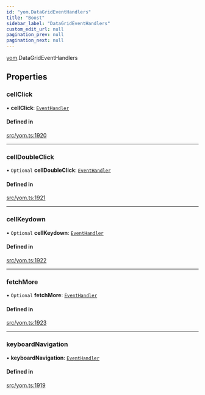 ```yaml
---
id: "yom.DataGridEventHandlers"
title: "Boost"
sidebar_label: "DataGridEventHandlers"
custom_edit_url: null
pagination_prev: null
pagination_next: null
---
```


[yom](../namespaces/yom.md).DataGridEventHandlers

## Properties

### cellClick

• **cellClick**: [`EventHandler`](../namespaces/yom.md#eventhandler)

#### Defined in

[src/yom.ts:1920](https://github.com/yolmio/boost/blob/b239488/src/yom.ts#L1920)

___

### cellDoubleClick

• `Optional` **cellDoubleClick**: [`EventHandler`](../namespaces/yom.md#eventhandler)

#### Defined in

[src/yom.ts:1921](https://github.com/yolmio/boost/blob/b239488/src/yom.ts#L1921)

___

### cellKeydown

• `Optional` **cellKeydown**: [`EventHandler`](../namespaces/yom.md#eventhandler)

#### Defined in

[src/yom.ts:1922](https://github.com/yolmio/boost/blob/b239488/src/yom.ts#L1922)

___

### fetchMore

• `Optional` **fetchMore**: [`EventHandler`](../namespaces/yom.md#eventhandler)

#### Defined in

[src/yom.ts:1923](https://github.com/yolmio/boost/blob/b239488/src/yom.ts#L1923)

___

### keyboardNavigation

• **keyboardNavigation**: [`EventHandler`](../namespaces/yom.md#eventhandler)

#### Defined in

[src/yom.ts:1919](https://github.com/yolmio/boost/blob/b239488/src/yom.ts#L1919)
